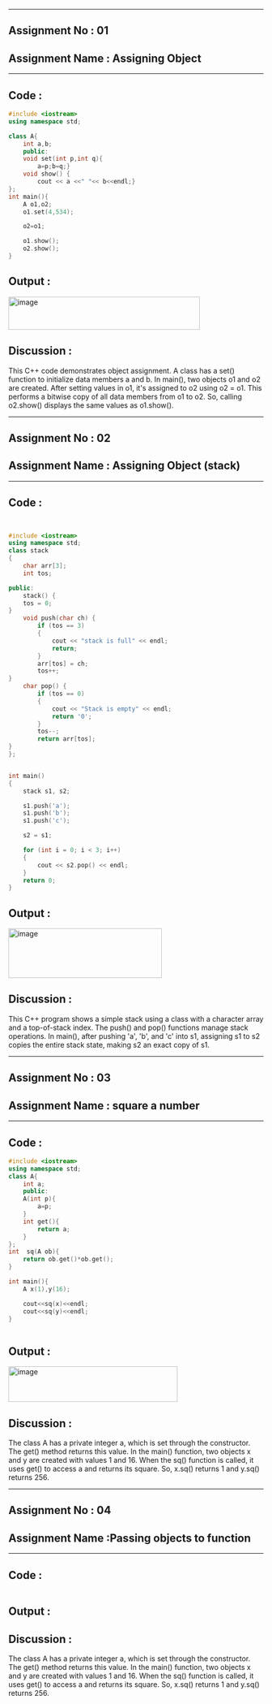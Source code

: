 ----------
## **Assignment No : 01**

## **Assignment Name : Assigning Object**

----------

## **Code :**
```Cpp
#include <iostream>
using namespace std;

class A{
    int a,b;
    public:
    void set(int p,int q){
        a=p;b=q;}
    void show() {
        cout << a <<" "<< b<<endl;}
};
int main(){
    A o1,o2;
    o1.set(4,534);

    o2=o1; 

    o1.show();
    o2.show();
}

```

## **Output :**

<img width="378" height="65" alt="image" src="https://github.com/user-attachments/assets/f32b7c3e-1a0f-4e0f-97a6-316591d94801" />

## **Discussion :**
This C++ code demonstrates object assignment. A class has a set() function to initialize data members a and b. In main(), two objects o1 and o2 are created. After setting values in o1, it's assigned to o2 using o2 = o1. This performs a bitwise copy of all data members from o1 to o2. So, calling o2.show() displays the same values as o1.show().




----------
## **Assignment No : 02**

## **Assignment Name : Assigning Object (stack)**

----------

## **Code :**
```Cpp


#include <iostream>
using namespace std;
class stack
{
    char arr[3];
    int tos;

public:
    stack() {
    tos = 0;
}
    void push(char ch) {
        if (tos == 3)
        {
            cout << "stack is full" << endl;
            return;
        }
        arr[tos] = ch;
        tos++;
}
    char pop() {
        if (tos == 0)
        {
            cout << "Stack is empty" << endl;
            return '0';
        }
        tos--;
        return arr[tos];
}
};


int main()
{
    stack s1, s2;

    s1.push('a');
    s1.push('b');
    s1.push('c');

    s2 = s1; 

    for (int i = 0; i < 3; i++)
    {
        cout << s2.pop() << endl;
    }
    return 0;
}


```

## **Output :**

<img width="303" height="98" alt="image" src="https://github.com/user-attachments/assets/a45c39af-392c-42a8-a663-5ff19941620d" />

## **Discussion :**
This C++ program shows a simple stack using a class with a character array and a top-of-stack index. The push() and pop() functions manage stack operations. In main(), after pushing 'a', 'b', and 'c' into s1, assigning s1 to s2 copies the entire stack state, making s2 an exact copy of s1.





----------
## **Assignment No : 03**

## **Assignment Name : square a number**

----------

## **Code :**
```Cpp
#include <iostream>
using namespace std;
class A{
    int a;
    public:
    A(int p){
        a=p;
    }
    int get(){
        return a;
    }
};
int  sq(A ob){
    return ob.get()*ob.get();
}

int main(){
    A x(1),y(16);

    cout<<sq(x)<<endl;
    cout<<sq(y)<<endl;
}



```

## **Output :**

<img width="334" height="70" alt="image" src="https://github.com/user-attachments/assets/61fc3d05-77f6-42ed-ba86-fb72d10ba064" />

## **Discussion :**

The class A has a private integer a, which is set through the constructor. The get() method returns this value. In the main() function, two objects x and y are created with values 1 and 16. When the sq() function is called, it uses get() to access a and returns its square. So, x.sq() returns 1 and y.sq() returns 256.






----------
## **Assignment No : 04**

## **Assignment Name :Passing objects to function**

----------

## **Code :**
```Cpp

```

## **Output :**


## **Discussion :**

The class A has a private integer a, which is set through the constructor. The get() method returns this value. In the main() function, two objects x and y are created with values 1 and 16. When the sq() function is called, it uses get() to access a and returns its square. So, x.sq() returns 1 and y.sq() returns 256.

